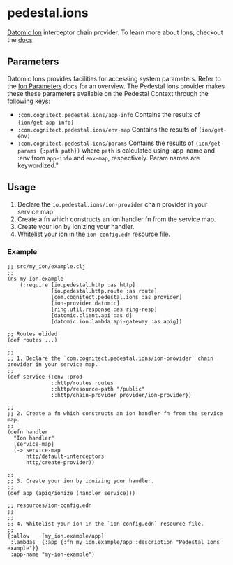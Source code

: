 # pedestal.ions

[Datomic Ion](https://docs.datomic.com/cloud/ions/ions.html)
interceptor chain provider. To learn more about Ions, checkout the
[docs](https://docs.datomic.com/cloud/ions/ions.html).

## Parameters

Datomic Ions provides facilities for accessing system
parameters. Refer to the [Ion Parameters](https://docs.datomic.com/cloud/ions/ions-reference.html#ion-parameters)
docs for an overview. The Pedestal Ions provider makes these these
parameters available on the Pedestal Context through the following keys:

- `:com.cognitect.pedestal.ions/app-info`      Contains the results of `(ion/get-app-info)`
- `:com.cognitect.pedestal.ions/env-map`       Contains the results of `(ion/get-env)`
- `:com.cognitect.pedestal.ions/params`        Contains the results of `(ion/get-params {:path path})`
                                               where `path` is calculated using :app-name and :env
                                               from `app-info` and `env-map`, respectively. Param names are keywordized."

## Usage

1. Declare the `io.pedestal.ions/ion-provider` chain provider in your service map.
1. Create a fn which constructs an ion handler fn from the service map.
1. Create your ion by ionizing  your handler.
1. Whitelist your ion in the `ion-config.edn` resource file.

### Example

```
;; src/my_ion/example.clj
;;
(ns my-ion.example
    (:require [io.pedestal.http :as http]
              [io.pedestal.http.route :as route]
              [com.cognitect.pedestal.ions :as provider]
              [ion-provider.datomic]
              [ring.util.response :as ring-resp]
              [datomic.client.api :as d]
              [datomic.ion.lambda.api-gateway :as apig])

;; Routes elided
(def routes ...)

;;
;; 1. Declare the `com.cognitect.pedestal.ions/ion-provider` chain provider in your service map.
;;
(def service {:env :prod
              ::http/routes routes
              ::http/resource-path "/public"
              ::http/chain-provider provider/ion-provider})

;;
;; 2. Create a fn which constructs an ion handler fn from the service map.
;;
(defn handler
  "Ion handler"
  [service-map]
  (-> service-map
      http/default-interceptors
      http/create-provider))

;;
;; 3. Create your ion by ionizing your handler.
;;
(def app (apig/ionize (handler service)))

;; resources/ion-config.edn
;;
;;
;; 4. Whitelist your ion in the `ion-config.edn` resource file.
;;
{:allow    [my_ion.example/app]
 :lambdas  {:app {:fn my_ion.example/app :description "Pedestal Ions example"}}
 :app-name "my-ion-example"}
```

<!-- Copyright 2013 Relevance, Inc. -->
<!-- Copyright 2018 Cognitect, Inc. -->
